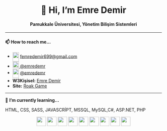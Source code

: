 
<h1 align="center">👋 Hi, I’m Emre Demir</h1>
<h4 align="center">Pamukkale Üniversitesi, Yönetim Bilişim Sistemleri</h4>



<hr />
<h4 align="left">📫 How to reach me...</h4>
  <ul>
   <li>
      <img align="center" src="https://cdn.jsdelivr.net/npm/simple-icons@3.0.1/icons/gmail.svg" height="30" width="20"> <a href="https://mail.google.com/mail/u/0/?fs=1&to=femredemir699@gmail.com&su=Merhaba%20Emre&body=&bcc=femredemir699@gmail.com&tf=cm" target="_blank"> femredemir699@gmail.com</a> 
   </li>
   <li>
      <img src="https://cdn.jsdelivr.net/gh/devicons/devicon/icons/linkedin/linkedin-original.svg"  height="20"/><a href="https://www.linkedin.com/in/emredemr/" target="_blank"> @emredemr</a> 
   </li>
   <li>
      <img align="center" src="https://cdn.jsdelivr.net/npm/simple-icons@3.0.1/icons/instagram.svg" height="30" width="20"> <a href="https://www.instagram.com/emredemr_/" target="_blank"> @emredemr</a> 
   </li>
  <li>
      <strong>W3Kişisel:</strong> <a href="https://emredemir.w3spaces.com/" target="_blank"> Emre Demir</a> 
   </li>
  <li>
    <strong>Site:</strong> <a href="https://roakgame.com/" target="_blank"> Roak Game</a> 
   </li>
  </ul>
  <hr/>
  
🌱  <strong >I’m currently learning...</strong>
<p>HTML, CSS, SASS, JAVASCRİPT, MSSQL, MySQL,C#, ASP.NET, PHP</p>
<div align="center">
  <img src="https://cdn.jsdelivr.net/gh/devicons/devicon/icons/csharp/csharp-original.svg" height="30"/>
  <img src="https://cdn.jsdelivr.net/gh/devicons/devicon/icons/html5/html5-original.svg" height="30"/>
  <img src="https://cdn.jsdelivr.net/gh/devicons/devicon/icons/css3/css3-original.svg" height="30"/>
  <img src="https://cdn.jsdelivr.net/gh/devicons/devicon/icons/sass/sass-original.svg" height="30"/>
  <img src="https://cdn.jsdelivr.net/gh/devicons/devicon/icons/javascript/javascript-original.svg" height="30"/>
  <img src="https://cdn.jsdelivr.net/gh/devicons/devicon/icons/mysql/mysql-original-wordmark.svg" height="30"/>
  <img src="https://cdn.jsdelivr.net/gh/devicons/devicon/icons/microsoftsqlserver/microsoftsqlserver-plain.svg" height="30"/>
  <img src="https://cdn.jsdelivr.net/gh/devicons/devicon/icons/visualstudio/visualstudio-plain.svg" height="30"/>
  <img src="https://cdn.jsdelivr.net/gh/devicons/devicon/icons/php/php-original.svg" height="30"/>
</div
  [![Ashutosh's github activity graph](https://activity-graph.herokuapp.com/graphusername=emredemrx&bg_color=121212&color=008c9e&line=8c8c8c&point=384fff&area=true&hide_border=true)](https://github.com/ashutosh00710/github-readme-activity-graph)
<!---
emredemrx/emredemrx is a ✨ special ✨ repository because its `README.md` (this file) appears on your GitHub profile.
You can click the Preview link to take a look at your changes.
--->
